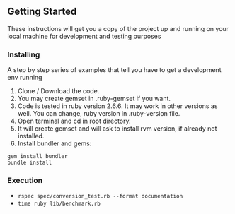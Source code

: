 ## Getting Started

These instructions will get you a copy of the project up and running on your local machine for development and testing purposes


### Installing

A step by step series of examples that tell you have to get a development env running

1. Clone / Download the code.
2. You may create gemset in .ruby-gemset if you want.
3. Code is tested in ruby version 2.6.6. It may work in other versions as well. You can change, ruby version in .ruby-version file.
4. Open terminal and cd in root directory.
5. It will create gemset and will ask to install rvm version, if already not installed.
6. Install bundler and gems:

```
gem install bundler
bundle install
```

### Execution

- `rspec spec/conversion_test.rb --format documentation`
- `time ruby lib/benchmark.rb`